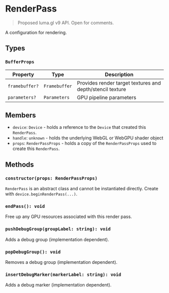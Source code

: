 # RenderPass

> Proposed luma.gl v9 API. Open for comments.

A configuration for rendering.

## Types

### `BufferProps`

| Property      | Type                             | Description                                                                  |
| ------------- | -------------------------------- | ---------------------------------------------------------------------------- |
| `framebuffer?` | `Framebuffer`                   | Provides render target textures and depth/stencil texture                                                      |
| `parameters?`  | `Parameters`                    | GPU pipeline parameters                         |


## Members

- `device`: `Device` - holds a reference to the `Device` that created this `RenderPass`.
- `handle`: `unknown` - holds the underlying WebGL or WebGPU shader object
- `props`: `RenderPassProps` - holds a copy of the `RenderPassProps` used to create this `RenderPass`.

## Methods

### `constructor(props: RenderPassProps)`

`RenderPass` is an abstract class and cannot be instantiated directly. Create with `device.beginRenderPass(...)`.

### `endPass(): void`

Free up any GPU resources associated with this render pass.

### `pushDebugGroup(groupLabel: string): void`

Adds a debug group (implementation dependent).

### `popDebugGroup(): void`

Removes a debug group (implementation dependent).

### `insertDebugMarker(markerLabel: string): void`

Adds a debug marker (implementation dependent).
